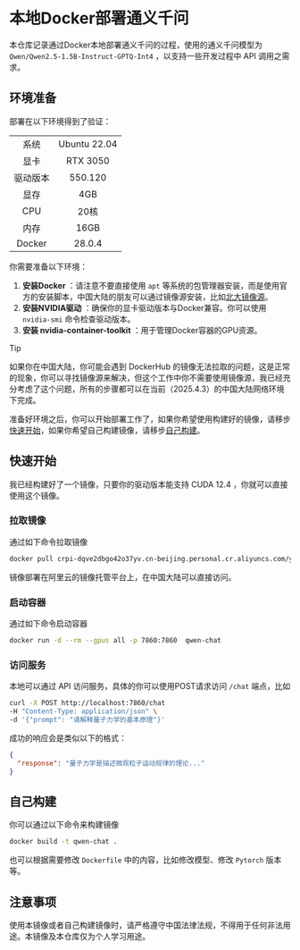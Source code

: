# 本地Docker部署通义千问

本仓库记录通过Docker本地部署通义千问的过程，使用的通义千问模型为 `Qwen/Qwen2.5-1.5B-Instruct-GPTQ-Int4` ，以支持一些开发过程中 API 调用之需求。

## 环境准备

部署在以下环境得到了验证：

| | |
| :---: | :---: |
| 系统 | Ubuntu 22.04 |
| 显卡 | RTX 3050 |
| 驱动版本 | 550.120 |
| 显存 | 4GB |
| CPU | 20核 |
| 内存 | 16GB |
| Docker | 28.0.4 |

你需要准备以下环境：

1. **安装Docker** ：请注意不要直接使用 `apt` 等系统的包管理器安装，而是使用官方的安装脚本，中国大陆的朋友可以通过镜像源安装，比如[北大镜像源](https://mirrors.pku.edu.cn/Help/Docker-ce)。
2. **安装NVIDIA驱动** ：确保你的显卡驱动版本与Docker兼容。你可以使用 `nvidia-smi` 命令检查驱动版本。
3. **安装 nvidia-container-toolkit** ：用于管理Docker容器的GPU资源。

> [!TIP]
> 如果你在中国大陆，你可能会遇到 DockerHub 的镜像无法拉取的问题，这是正常的现象，你可以寻找镜像源来解决，但这个工作中你不需要使用镜像源，我已经充分考虑了这个问题，所有的步骤都可以在当前（2025.4.3）的中国大陆网络环境下完成。

准备好环境之后，你可以开始部署工作了，如果你希望使用构建好的镜像，请移步[快速开始](#快速开始)，如果你希望自己构建镜像，请移步[自己构建](#自己构建)。

## 快速开始

我已经构建好了一个镜像，只要你的驱动版本能支持 CUDA 12.4 ，你就可以直接使用这个镜像。

### 拉取镜像

通过如下命令拉取镜像

```bash
docker pull crpi-dqve2dbgo42o37yv.cn-beijing.personal.cr.aliyuncs.com/yibotongxue/qwen-chat:Qwen2.5-1.5B-Instruct-GPTQ-Int4
```

镜像部署在阿里云的镜像托管平台上，在中国大陆可以直接访问。

### 启动容器

通过如下命令启动容器

```bash
docker run -d --rm --gpus all -p 7860:7860  qwen-chat
```

### 访问服务

本地可以通过 API 访问服务，具体的你可以使用POST请求访问 `/chat` 端点，比如

```bash
curl -X POST http://localhost:7860/chat 
-H "Content-Type: application/json" \
-d '{"prompt": "请解释量子力学的基本原理"}'
```

成功的响应会是类似以下的格式：

```json
{
  "response": "量子力学是描述微观粒子运动规律的理论..."
}
```

## 自己构建

你可以通过以下命令来构建镜像

```bash
docker build -t qwen-chat .
```

也可以根据需要修改 `Dockerfile` 中的内容，比如修改模型、修改 `Pytorch` 版本等。

## 注意事项

使用本镜像或者自己构建镜像时，请严格遵守中国法律法规，不得用于任何非法用途。本镜像及本仓库仅为个人学习用途。
